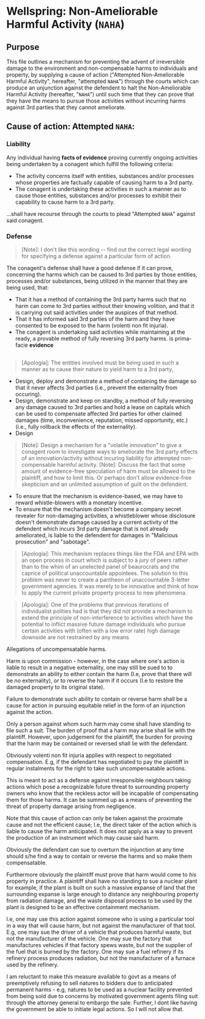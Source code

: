 # Wellspring: Non-Ameliorable Harmful Activity (`NAHA`)

## Purpose

This file outlines a mechanism for preventing the advent of irreversible damage to the environment and non-compensable harms to individuals and property, by supplying a cause of action ("Attempted Non-Ameliorable Harmful Activity", hereafter, "attempted `NAHA`") through the courts which can produce an unjunction against the defendent to halt the Non-Ameliorable Harmful Activity (hereafter, "`NAHA`") until such time that they can prove that they have the means to pursue those activities without incurring harms against 3rd parties that they cannot ameliorate.

## Cause of action: Attempted `NAHA`:

### Liability

Any individual having **facts of evidence** proving currently ongoing activities being undertaken by a conagent which fulfill the following criteria:

- The activity concerns itself with entities, substances and/or processes whose properties are factually capable of causing harm to a 3rd party.
- The conagent is undertaking these activities in such a manner as to cause those entities, substances and/or processes to exhibit their capability to cause harm to a 3rd party.

...shall have recourse through the courts to plead "Attempted `NAHA`" against said conagent.

### Defense

> [Note]: I don't like this wording -- find out the correct legal wording for specifying a defense against a particular form of action.

The conagent's defense shall have a good defense if it can prove, concerning the harms which can be caused to 3rd parties by those entities, processes and/or substances, being utilized in the manner that they are being used, that:

- That it has a method of containing the 3rd party harms such that no harm can come to 3rd parties without their knowing volition, and that it is carrying out said activities under the auspices of that method.
- That it has informed said 3rd parties of the harm and they have consented to be exposed to the harm (volenti non fit injuria).
- The conagent is undertaking said activities while maintaining at the ready, a provable method of fully reversing 3rd party harms.  is prima-facie **evidence** 

## 
> [Apologia]: The entities involved must be being used in such a manner as to cause their nature to yield harm to a 3rd party,

- Design, deploy and demonstrate a method of containing the damage so that it never affects 3rd parties (i.e., prevent the externality from occuring).
- Design, demonstrate and keep on standby, a method of fully reversing any damage caused to 3rd parties and hold a lease on capitals which can be used to compensate affected 3rd parties for other claimed damages (time, inconvenience, reputation, missed opportunity, etc.) (i.e., fully rollback the effects of the externality).
- Design 

> [Note]: Design a mechanism for a "volatile innovation" to give a conagent room to investigate ways to ameliorate the 3rd party effects of an innovation/activity without incuring liability for attempted non-compensable harmful activity.
> [Note]: Discuss the fact that some amount of evidence-free speculation of harm must be allowed to the plaintiff, and how to limit this. Or perhaps don't allow evidence-free skepticism and an unlimited assumption of guilt on the defendent.
- To ensure that the mechanism is evidence-based, we may have to reward whistle-blowers with a monetary incentive.
- To ensure that the mechanism doesn't become a company secret revealer for non-damaging activities, a whistleblower whose disclosure doesn't demonstrate damage caused by a current activity of the defendent which incurs 3rd party damage that is not already ameliorated, is liable to the defendent for damages in "Malicious prosecution" and "sabotage".

> [Apologia]: This mechanism replaces things like the FDA and EPA with an open process in court which is subject to a jury of peers rather than to the whim of an unelected panel of beaurocrats and the caprice of political unaccountable appointees. The solution to this problem was never to create a pantheon of unaccountable 3-letter government agencies. It was merely to be innovative and think of how to apply the current private property process to new phenomena.

> [Apologia]: One of the problems that previous iterations of individualist polities had is that they did not provide a mechanism to extend the principle of non-interference to activities which have the potential to inflict massive future damage individuals who pursue certain activities with (often with a low error rate) high damage downside are not restrained by any means

Allegations of uncompensatable harms.

Harm is upon commission - however, in the case where one's action is liable to result in a negative externality, one may still be sued to to demonstrate an ability to either contain the harm (I.e, prove that there will be no externality), or to reverse the harm if it occurs (I.e to restore the damaged property to its original state).

Failure to demonstrate such ability to contain or reverse harm shall be a cause for action in pursuing equitable relief in the form of an injunction against the action.

Only a person against whom such harm may come shall have standing to file such a suit. The burden of proof that a harm may arise shall lie with the plaintiff. However, upon  judgement for the plaintiff, the burden for proving that the harm may be contained or reversed shall lie with the defendant.

Obviously volenti non fit injuria applies with respect to negotiated compensation. E.g, if the defendant has negotiated to pay the plaintiff in regular instalments for the right to take such uncompensatable actions.

This is meant to act as a defense against irresponsible neighbours taking actions which pose a recognizable future threat to surrounding property owners who know that the reckless actor will be incapable of compensating them for those harms. It can be summed up as a means of preventing the threat of property damage arising from negligence.

Note that this cause of action can only be taken against the proximate cause and not the efficient cause; I.e, the direct taker of the action which is liable to cause the harm anticipated. It does not apply as a way to prevent the production of an instrument which may cause said harm.

Obviously the defendant can sue to overturn the injunction at any time should s/he find a way to contain or reverse the harms and so make them compensatable.

Furthermore obviously the plaintiff must prove that harm would come to *his* property in practice. A plaintiff shall have no standing to sue a nuclear plant for example, if the plant is built on such a massive expanse of land that the surrounding expanse is large enough to distance any neighbouring property from radiation damage, and the waste disposal process to be used by the plant is designed to be an effective containment mechanism.

I.e, one may use this action against someone who is using a particular tool in a way that will cause harm, but not against the manufacturer of that tool. E.g, one may sue the driver of a vehicle that produces harmful waste, but not the manufacturer of the vehicle. One may sue the factory that manufactures vehicles if that factory spews waste, but not the supplier of the fuel that is burned by the factory. One may sue a fuel refinery if its refinery process produces radiation, but not the manufacturer of a furnace used by the refinery.

I am reluctant to make this measure available to govt as a means of preemptively refusing to sell natures to bidders due to anticipated permanent harms - e.g, natures to be used as a nuclear facility prevented from being sold due to concerns by motivated government agents filing suit through the attorney general to embargo the sale. Further, I dont like having the government be able to initiate legal actions. So I will not allow that.
